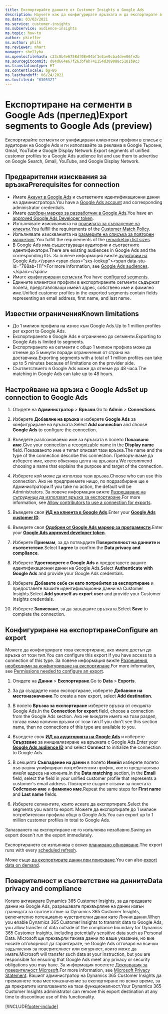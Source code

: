```yaml
---
title: Експортирайте данните от Customer Insights в Google Ads
description: Научете как да конфигурирате връзката и да експортирате в Google Ads.
ms.date: 03/03/2021
ms.service: customer-insights
ms.subservice: audience-insights
ms.topic: how-to
author: pkieffer
ms.author: philk
ms.reviewer: mhart
manager: shellyha
ms.openlocfilehash: c23c8b4e6758df08e04bf1e3ae0cba4dee06fe2b
ms.sourcegitcommit: d84d664e67f263bfeb741154d309088c5101b9c3
ms.translationtype: HT
ms.contentlocale: bg-BG
ms.lasthandoff: 06/24/2021
ms.locfileid: "6305327"
---
```

# <a name="export-segments-to-google-ads-preview"></a><span data-ttu-id="768ab-103">Експортиране на сегменти в Google Ads (преглед)</span><span class="sxs-lookup"><span data-stu-id="768ab-103">Export segments to Google Ads (preview)</span></span>

<span data-ttu-id="768ab-104">Експортирайте сегменти от унифицирани клиентски профили в списък с аудитории на Google Ads и ги използвайте за реклама в Google Търсене, Gmail, YouTube и Google Display Network.</span><span class="sxs-lookup"><span data-stu-id="768ab-104">Export segments of unified customer profiles to a Google Ads audience list and use them to advertise on Google Search, Gmail, YouTube, and Google Display Network.</span></span> 

## <a name="prerequisites-for-connection"></a><span data-ttu-id="768ab-105">Предварителни изисквания за връзка</span><span class="sxs-lookup"><span data-stu-id="768ab-105">Prerequisites for connection</span></span>

-   <span data-ttu-id="768ab-106">Имате [Акаунт в Google Ads](https://ads.google.com/) и съответните идентификационни данни на администратора.</span><span class="sxs-lookup"><span data-stu-id="768ab-106">You have a [Google Ads account](https://ads.google.com/) and corresponding administrator credentials.</span></span>
-   <span data-ttu-id="768ab-107">Имате [одобрен маркер за разработчик в Google Ads](https://developers.google.com/google-ads/api/docs/first-call/dev-token).</span><span class="sxs-lookup"><span data-stu-id="768ab-107">You have an [approved Google Ads Developer token](https://developers.google.com/google-ads/api/docs/first-call/dev-token).</span></span> 
-   <span data-ttu-id="768ab-108">Изпълнявате изискванията на [правилата за съвпадение на клиенти](https://support.google.com/adspolicy/answer/6299717).</span><span class="sxs-lookup"><span data-stu-id="768ab-108">You fulfill the requirements of the [Customer Match Policy](https://support.google.com/adspolicy/answer/6299717).</span></span>
-   <span data-ttu-id="768ab-109">Изпълнявате изискванията на [размерите на списъка за повторен маркетинг](https://support.google.com/google-ads/answer/7558048).</span><span class="sxs-lookup"><span data-stu-id="768ab-109">You fulfill the requirements of the [remarketing list sizes](https://support.google.com/google-ads/answer/7558048).</span></span>
-   <span data-ttu-id="768ab-110">В Google Ads има съществуващи аудитории и съответните идентификатори.</span><span class="sxs-lookup"><span data-stu-id="768ab-110">There are existing audiences in Google Ads and the corresponding IDs.</span></span> <span data-ttu-id="768ab-111">За повече информация вижте [аудитории на Google Ads](https://support.google.com/google-ads/answer/7558048?hl=en#:~:text=Audience%20lists%20is%20a%20section,Display%20Network%20through%20remarketing%20campaigns.).</span><span class="sxs-lookup"><span data-stu-id="768ab-111">For more information, see [Google Ads audiences](https://support.google.com/google-ads/answer/7558048?hl=en#:~:text=Audience%20lists%20is%20a%20section,Display%20Network%20through%20remarketing%20campaigns.).</span></span>
-   <span data-ttu-id="768ab-112">Имате [конфигурирани сегменти](segments.md).</span><span class="sxs-lookup"><span data-stu-id="768ab-112">You have [configured segments](segments.md).</span></span>
-   <span data-ttu-id="768ab-113">Единните клиентски профили в експортираните сегменти съдържат полета, представляващи имейл адрес, собствено име и фамилно име.</span><span class="sxs-lookup"><span data-stu-id="768ab-113">Unified customer profiles in the exported segments contain fields representing an email address, first name, and last name.</span></span>

## <a name="known-limitations"></a><span data-ttu-id="768ab-114">Известни ограничения</span><span class="sxs-lookup"><span data-stu-id="768ab-114">Known limitations</span></span>

- <span data-ttu-id="768ab-115">До 1 милион профила на износ към Google Ads.</span><span class="sxs-lookup"><span data-stu-id="768ab-115">Up to 1 million profiles per export to Google Ads.</span></span>
- <span data-ttu-id="768ab-116">Експортирането в Google Ads е ограничено до сегменти.</span><span class="sxs-lookup"><span data-stu-id="768ab-116">Exporting to Google Ads is limited to segments.</span></span>
- <span data-ttu-id="768ab-117">Експортирането на сегменти с общо 1 милион профила може да отнеме до 5 минути поради ограничения от страна на доставчика.</span><span class="sxs-lookup"><span data-stu-id="768ab-117">Exporting segments with a total of 1 million profiles can take up to 5 minutes because of limitations on the provider side.</span></span> 
- <span data-ttu-id="768ab-118">Съответствието в Google Ads може да отнеме до 48 часа.</span><span class="sxs-lookup"><span data-stu-id="768ab-118">The matching in Google Ads can take up to 48 hours.</span></span>

## <a name="set-up-connection-to-google-ads"></a><span data-ttu-id="768ab-119">Настройване на връзка с Google Ads</span><span class="sxs-lookup"><span data-stu-id="768ab-119">Set up connection to Google Ads</span></span>

1. <span data-ttu-id="768ab-120">Отидете на **Администратор** > **Връзки**.</span><span class="sxs-lookup"><span data-stu-id="768ab-120">Go to **Admin** > **Connections**.</span></span>

1. <span data-ttu-id="768ab-121">Изберете **Добавяне на връзка** и изберете **Google Ads** за конфигуриране на връзката.</span><span class="sxs-lookup"><span data-stu-id="768ab-121">Select **Add connection** and choose **Google Ads** to configure the connection.</span></span>

1. <span data-ttu-id="768ab-122">Въведете разпознаваемо име за връзката в полето **Показвано име**.</span><span class="sxs-lookup"><span data-stu-id="768ab-122">Give your connection a recognizable name in the **Display name** field.</span></span> <span data-ttu-id="768ab-123">Показваното име и типът описват тази връзка.</span><span class="sxs-lookup"><span data-stu-id="768ab-123">The name and the type of the connection describe this connection.</span></span> <span data-ttu-id="768ab-124">Препоръчваме да изберете име, което обяснява целта на връзката.</span><span class="sxs-lookup"><span data-stu-id="768ab-124">We recommend choosing a name that explains the purpose and target of the connection.</span></span>

1. <span data-ttu-id="768ab-125">Изберете кой може да използва тази връзка.</span><span class="sxs-lookup"><span data-stu-id="768ab-125">Choose who can use this connection.</span></span> <span data-ttu-id="768ab-126">Ако не предприемете нищо, по подразбиране ще е Администратори.</span><span class="sxs-lookup"><span data-stu-id="768ab-126">If you take no action, the default will be Administrators.</span></span> <span data-ttu-id="768ab-127">За повече информация вижте [Разрешаване на сътрудници да използват връзка за експортиране](connections.md#allow-contributors-to-use-a-connection-for-exports).</span><span class="sxs-lookup"><span data-stu-id="768ab-127">For more information, see [Allow contributors to use a connection for exports](connections.md#allow-contributors-to-use-a-connection-for-exports).</span></span>

1. <span data-ttu-id="768ab-128">Въведете своя **[ИД на клиента в Google Ads](https://support.google.com/google-ads/answer/1704344)**.</span><span class="sxs-lookup"><span data-stu-id="768ab-128">Enter your **[Google Ads customer ID](https://support.google.com/google-ads/answer/1704344)**.</span></span>

1. <span data-ttu-id="768ab-129">Въведете своя **[Одобрен от Google Ads маркер за програмисти](https://developers.google.com/google-ads/api/docs/first-call/dev-token)**.</span><span class="sxs-lookup"><span data-stu-id="768ab-129">Enter your **[Google Ads approved developer token](https://developers.google.com/google-ads/api/docs/first-call/dev-token)**.</span></span>

1. <span data-ttu-id="768ab-130">Изберете **Приемам**, за да потвърдите **Поверителност на данните и съответствие**.</span><span class="sxs-lookup"><span data-stu-id="768ab-130">Select **I agree** to confirm the **Data privacy and compliance**.</span></span>

1. <span data-ttu-id="768ab-131">Изберете **Удостоверете с Google Ads** и предоставете вашите идентификационни данни на Google Ads.</span><span class="sxs-lookup"><span data-stu-id="768ab-131">Select **Authenticate with Google Ads** and provide your Google Ads credentials.</span></span>

1. <span data-ttu-id="768ab-132">Изберете **Добавете себе си като потребител за експортиране** и предоставете вашите идентификационни данни на Customer Insights.</span><span class="sxs-lookup"><span data-stu-id="768ab-132">Select **Add yourself as export user** and provide your Customer Insights credentials.</span></span>

1. <span data-ttu-id="768ab-133">Изберете **Записване**, за да завършите връзката.</span><span class="sxs-lookup"><span data-stu-id="768ab-133">Select **Save** to complete the connection.</span></span> 

## <a name="configure-an-export"></a><span data-ttu-id="768ab-134">Конфигуриране на експортиране</span><span class="sxs-lookup"><span data-stu-id="768ab-134">Configure an export</span></span>

<span data-ttu-id="768ab-135">Можете да конфигурирате това експортиране, ако имате достъп до връзка от този тип.</span><span class="sxs-lookup"><span data-stu-id="768ab-135">You can configure this export if you have access to a connection of this type.</span></span> <span data-ttu-id="768ab-136">За повече информация вижте [Разрешения, необходими за конфигуриране на експортиране](export-destinations.md#set-up-a-new-export).</span><span class="sxs-lookup"><span data-stu-id="768ab-136">For more information, see [Permissions needed to configure an export](export-destinations.md#set-up-a-new-export).</span></span>

1. <span data-ttu-id="768ab-137">Отидете на **Данни** > **Експортиране**.</span><span class="sxs-lookup"><span data-stu-id="768ab-137">Go to **Data** > **Exports**.</span></span>

1. <span data-ttu-id="768ab-138">За да създадете ново експортиране, изберете **Добавяне на местоназначение**.</span><span class="sxs-lookup"><span data-stu-id="768ab-138">To create a new export, select **Add destination**.</span></span>

1. <span data-ttu-id="768ab-139">В полето **Връзка за експортиране** изберете връзка от секцията Google Ads.</span><span class="sxs-lookup"><span data-stu-id="768ab-139">In the **Connection for export** field, choose a connection from the Google Ads section.</span></span> <span data-ttu-id="768ab-140">Ако не виждате името на този раздел, тогава няма налични връзки от този тип.</span><span class="sxs-lookup"><span data-stu-id="768ab-140">If you don't see this section name, then no connections of this type are available to you.</span></span>

1. <span data-ttu-id="768ab-141">Въведете своя **[ИД на аудиторията на Google Ads](https://support.google.com/google-ads/answer/7558048?hl=en#:~:text=Audience%20lists%20is%20a%20section,Display%20Network%20through%20remarketing%20campaigns.)** и изберете **Свързване** за инициализиране на връзката с Google Ads.</span><span class="sxs-lookup"><span data-stu-id="768ab-141">Enter your **[Google Ads audience ID](https://support.google.com/google-ads/answer/7558048?hl=en#:~:text=Audience%20lists%20is%20a%20section,Display%20Network%20through%20remarketing%20campaigns.)** and select **Connect** to initialize the connection to Google Ads.</span></span>

1. <span data-ttu-id="768ab-142">В секцията **Съвпадение на данни** в полето **Имейл** изберете полето във вашия унифициран потребителски профил, което представлява имейл адреса на клиента.</span><span class="sxs-lookup"><span data-stu-id="768ab-142">In the **Data matching** section, in the **Email** field, select the field in your unified customer profile that represents a customer's email address.</span></span> <span data-ttu-id="768ab-143">Повторете същите стъпки за полетата **Собствено име** и **фамилно име**.</span><span class="sxs-lookup"><span data-stu-id="768ab-143">Repeat the same steps for **First name** and **Last name** fields.</span></span>

1. <span data-ttu-id="768ab-144">Изберете сегментите, които искате да експортирате.</span><span class="sxs-lookup"><span data-stu-id="768ab-144">Select the segments you want to export.</span></span> <span data-ttu-id="768ab-145">Можете да експортирате до 1 милион потребителски профила общо в Google Ads.</span><span class="sxs-lookup"><span data-stu-id="768ab-145">You can export up to 1 million customer profiles in total to Google Ads.</span></span>

<span data-ttu-id="768ab-146">Запазването на експортиране не го изпълнява незабавно.</span><span class="sxs-lookup"><span data-stu-id="768ab-146">Saving an export doesn't run the export immediately.</span></span>

<span data-ttu-id="768ab-147">Експортирането се изпълнява с всяко [планирано обновяване](system.md#schedule-tab).</span><span class="sxs-lookup"><span data-stu-id="768ab-147">The export runs with every [scheduled refresh](system.md#schedule-tab).</span></span> 

<span data-ttu-id="768ab-148">Може също [да експортирате данни при поискване](export-destinations.md#run-exports-on-demand).</span><span class="sxs-lookup"><span data-stu-id="768ab-148">You can also [export data on demand](export-destinations.md#run-exports-on-demand).</span></span> 

## <a name="data-privacy-and-compliance"></a><span data-ttu-id="768ab-149">Поверителност и съответствие на данните</span><span class="sxs-lookup"><span data-stu-id="768ab-149">Data privacy and compliance</span></span>

<span data-ttu-id="768ab-150">Когато активирате Dynamics 365 Customer Insights, за да предавате данни на Google Ads, разрешавате прехвърляне на данни извън границата за съответствие за Dynamics 365 Customer Insights, включително потенциално чувствителни данни като Лични данни.</span><span class="sxs-lookup"><span data-stu-id="768ab-150">When you enable Dynamics 365 Customer Insights to transmit data to Google Ads, you allow transfer of data outside of the compliance boundary for Dynamics 365 Customer Insights, including potentially sensitive data such as Personal Data.</span></span> <span data-ttu-id="768ab-151">Microsoft ще прехвърли такива данни по ваше указание, но вие носите отговорност да гарантирате, че Google Ads отговаря на всички задължения за поверителност или сигурност, които може да имате.</span><span class="sxs-lookup"><span data-stu-id="768ab-151">Microsoft will transfer such data at your instruction, but you are responsible for ensuring that Google Ads meet any privacy or security obligations you may have.</span></span> <span data-ttu-id="768ab-152">За информация посетете [Декларация за поверителност Microsoft](https://go.microsoft.com/fwlink/?linkid=396732).</span><span class="sxs-lookup"><span data-stu-id="768ab-152">For more information, see [Microsoft Privacy Statement](https://go.microsoft.com/fwlink/?linkid=396732).</span></span>
<span data-ttu-id="768ab-153">Вашият администратор на Dynamics 365 Customer Insights да премахнете това местоназначение за експортиране по всяко време, за да прекратите използването на тази функционалност.</span><span class="sxs-lookup"><span data-stu-id="768ab-153">Your Dynamics 365 Customer Insights administrator can remove this export destination at any time to discontinue use of this functionality.</span></span>


[!INCLUDE[footer-include](../includes/footer-banner.md)]
